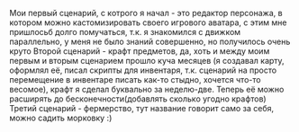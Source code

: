 Мои первый сценарий, с котрого я начал - это редактор персонажа, в котором можно кастомизировать  своего игрового аватара, с этим мне пришлосьб долго помучаться, т.к. я знакомился с движком параллельно, у меня не было знаний совершенно, но получилось очень круто
Второй сценарий - крафт предметов, да, хоть и между моим первым и вторым сценарием прошло куча месяцев (я создавал карту, оформлял её, писал скрипты для инвентаря, т.к. сценарий на просто перемещение в инвентаре писать как-то стыдно, хочется что-то весомое), крафт я сделал буквально за неделю-две. Теперь её можно расширять до бесконечности(добавлять сколько угодно крафтов)
Третий сценарий - фермерство, тут название говорит само за себя, можно садить морковку :)